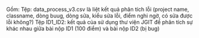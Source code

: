 Gồm:
Tệp: data_process_v3.csv  là liệt kết quả phân tích lỗi (project name,  classname, dòng buug, dòng sửa, kiểu sửa lỗi, điểm nghi ngờ, có sửa được lỗi không?)
Tệp ID1_ID2: kết quả của sử dụng thư viện JGIT để phân tích sự khác nhau giữa bài nộp ID1 (100 điểm) và bài nộp ID2 (bị bug) 